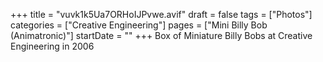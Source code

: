 +++
title = "vuvk1k5Ua7ORHoIJPvwe.avif"
draft = false
tags = ["Photos"]
categories = ["Creative Engineering"]
pages = ["Mini Billy Bob (Animatronic)"]
startDate = ""
+++
Box of Miniature Billy Bobs at Creative Engineering in 2006
